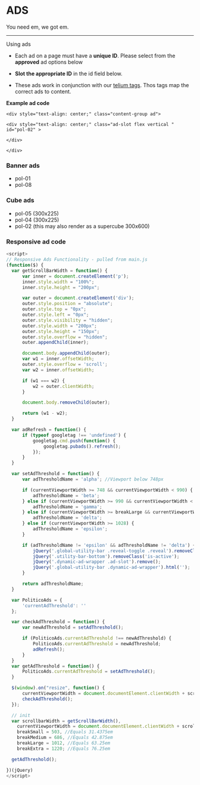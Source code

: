 # ADS

You need em, we got em.

---

Using ads

* Each ad on a page must have a **unique ID**. Please select from the **approved** ad options below

* **Slot the appropriate ID** in the id field below.

* These ads work in conjunction with our [telium tags](https://www.gitbook.com/book/politico/politico-newsroom-developer-guide/edit#/edit/master/telium-tags-work-with-ads.md?_k=n4s8q3). Thos tags map the correct ads to content.

**Example ad code**

`<div style="text-align: center;" class="content-group ad">`

`<div style="text-align: center;" class="ad-slot flex vertical " id="pol-02" >`

`</div>`

`</div>`

### Banner ads

* pol-01
* pol-08

### Cube ads

* pol-05 \(300x225\)
* pol-04 \(300x225\)
* pol-02 \(this may also render as a supercube 300x600\)

##### 

### Responsive ad code

```javascript
<script>
// Responsive Ads Functionality - pulled from main.js
(function($) {
  var getScrollBarWidth = function() {
      var inner = document.createElement('p');
      inner.style.width = "100%";
      inner.style.height = "200px";

      var outer = document.createElement('div');
      outer.style.position = "absolute";
      outer.style.top = "0px";
      outer.style.left = "0px";
      outer.style.visibility = "hidden";
      outer.style.width = "200px";
      outer.style.height = "150px";
      outer.style.overflow = "hidden";
      outer.appendChild(inner);

      document.body.appendChild(outer);
      var w1 = inner.offsetWidth;
      outer.style.overflow = 'scroll';
      var w2 = inner.offsetWidth;

      if (w1 === w2) {
          w2 = outer.clientWidth;
      }

      document.body.removeChild(outer);

      return (w1 - w2);
  }

  var adRefresh = function() {
      if (typeof googletag !== 'undefined') {
          googletag.cmd.push(function() {
              googletag.pubads().refresh();
          });
      }
  }

  var setAdThreshold = function() {
      var adThresholdName = 'alpha'; //Viewport below 748px

      if (currentViewportWidth >= 748 && currentViewportWidth < 990) {
          adThresholdName = 'beta';
      } else if (currentViewportWidth >= 990 && currentViewportWidth < breakLarge) {
          adThresholdName = 'gamma';
      } else if (currentViewportWidth >= breakLarge && currentViewportWidth < 1028) {
          adThresholdName = 'delta';
      } else if (currentViewportWidth >= 1028) {
          adThresholdName = 'epsilon';
      }

      if (adThresholdName != 'epsilon' && adThresholdName != 'delta') {
          jQuery('.global-utility-bar .reveal-toggle .reveal').removeClass('is-active');
          jQuery('.utility-bar-bottom').removeClass('is-active');
          jQuery('.dynamic-ad-wrapper .ad-slot').remove();
          jQuery('.global-utility-bar .dynamic-ad-wrapper').html('');
      }

      return adThresholdName;
  }

  var PoliticoAds = {
      'currentAdThreshold': ''
  };

  var checkAdThreshold = function() {
      var newAdThreshold = setAdThreshold();

      if (PoliticoAds.currentAdThreshold !== newAdThreshold) {
          PoliticoAds.currentAdThreshold = newAdThreshold;
          adRefresh();
      }
  }
  var getAdThreshold = function() {
      PoliticoAds.currentAdThreshold = setAdThreshold();
  }

  $(window).on("resize", function() {
      currentViewportWidth = document.documentElement.clientWidth + scrollbarWidth;
      checkAdThreshold();
  });

  // init
  var scrollbarWidth = getScrollBarWidth(),
    currentViewportWidth = document.documentElement.clientWidth + scrollbarWidth,
    breakSmall = 503, //Equals 31.4375em
    breakMedium = 686, //Equals 42.875em
    breakLarge = 1012, //Equals 63.25em
    breakExtra = 1220; //Equals 76.25em

  getAdThreshold();

})(jQuery)
</script>

```

### 



